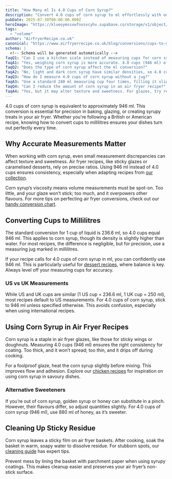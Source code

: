 ```yaml
---
title: "How Many ml Is 4.0 Cups of Corn Syrup?"
description: "Convert 4.0 cups of corn syrup to ml effortlessly with our simple guide. Perfect for baking and air fryer recipes!"
pubDate: 2025-07-30T00:00:00.000Z
heroImage: "https://klueoymssxwfnxsvcyhv.supabase.co/storage/v1/object/public/Shmucket/how-many-ml-is-4-cups-corn-syrup.webp"
tags:
  - "volume"
author: "AirFryerRecipe.co.uk"
canonical: "https://www.airfryerrecipe.co.uk/blog/conversions/cups-to-ml/how-many-ml-is-4-cups-corn-syrup"
schema: |
  <!-- Schema will be generated automatically -->
faqQ1: "Can I use a kitchen scale instead of measuring cups for corn syrup?"
faqA1: "Yes, weighing corn syrup is more accurate. 4.0 cups (946 ml) of corn syrup weigh roughly 1.36 kg. Use a digital scale for precision, especially in baking."
faqQ2: "Does the type of corn syrup affect the ml conversion?"
faqA2: "No, light and dark corn syrup have similar densities, so 4.0 cups equal 946 ml for both. Dark syrup has molasses added, but the volume remains the same."
faqQ3: "How do I measure 4.0 cups of corn syrup without a jug?"
faqA3: "Use a standard 240 ml measuring cup four times, filling it slightly under the rim for accuracy. For 946 ml total, this method works in a pinch."
faqQ4: "Can I reduce the amount of corn syrup in an air fryer recipe?"
faqA4: "Yes, but it may alter texture and sweetness. For glazes, try replacing half with water or citrus juice to maintain volume while cutting sugar."
---
```

<p>4.0 cups of corn syrup is equivalent to approximately 946 ml. This conversion is essential for precision in baking, glazing, or creating syrupy treats in your air fryer. Whether you're following a British or American recipe, knowing how to convert cups to millilitres ensures your dishes turn out perfectly every time.</p>

<h2>Why Accurate Measurements Matter</h2>  
<p>When working with corn syrup, even small measurement discrepancies can affect texture and sweetness. Air fryer recipes, like sticky glazes or caramelised desserts, rely on precise ratios. Using 946 ml instead of 4.0 cups ensures consistency, especially when adapting recipes from <a href=https://www.airfryerrecipe.co.uk/recipes>our collection</a>.</p>  
<p>Corn syrup’s viscosity means volume measurements must be spot-on. Too little, and your glaze won’t stick; too much, and it overpowers other flavours. For more tips on perfecting air fryer conversions, check out our <a href=https://www.airfryerrecipe.co.uk/air-fryer-conversion-chart>handy conversion chart</a>.</p>  

<h2>Converting Cups to Millilitres</h2>  
<p>The standard conversion for 1 cup of liquid is 236.6 ml, so 4.0 cups equal 946 ml. This applies to corn syrup, though its density is slightly higher than water. For most recipes, the difference is negligible, but for precision, use a measuring jug marked in millilitres.</p>  
<p>If your recipe calls for 4.0 cups of corn syrup in ml, you can confidently use 946 ml. This is particularly useful for <a href=https://www.airfryerrecipe.co.uk/recipe-category/dessert>dessert recipes</a>, where balance is key. Always level off your measuring cups for accuracy.</p>  

<h3>US vs UK Measurements</h3>  
<p>While US and UK cups are similar (1 US cup = 236.6 ml, 1 UK cup = 250 ml), most recipes default to US measurements. For 4.0 cups of corn syrup, stick to 946 ml unless specified otherwise. This avoids confusion, especially when using international recipes.</p>  

<h2>Using Corn Syrup in Air Fryer Recipes</h2>  
<p>Corn syrup is a staple in air fryer glazes, like those for sticky wings or doughnuts. Measuring 4.0 cups (946 ml) ensures the right consistency for coating. Too thick, and it won’t spread; too thin, and it drips off during cooking.</p>  
<p>For a foolproof glaze, heat the corn syrup slightly before mixing. This improves flow and adhesion. Explore our <a href=https://www.airfryerrecipe.co.uk/recipe-category/chicken>chicken recipes</a> for inspiration on using corn syrup in savoury dishes.</p>  

<h3>Alternative Sweeteners</h3>  
<p>If you’re out of corn syrup, golden syrup or honey can substitute in a pinch. However, their flavours differ, so adjust quantities slightly. For 4.0 cups of corn syrup (946 ml), use 880 ml of honey, as it’s sweeter.</p>  

<h2>Cleaning Up Sticky Residue</h2>  
<p>Corn syrup leaves a sticky film on air fryer baskets. After cooking, soak the basket in warm, soapy water to dissolve residue. For stubborn spots, our <a href=https://www.airfryerrecipe.co.uk/air-fryer-cleaner>cleaning guide</a> has expert tips.</p>  
<p>Prevent mess by lining the basket with parchment paper when using syrupy coatings. This makes cleanup easier and preserves your air fryer’s non-stick surface.</p>

